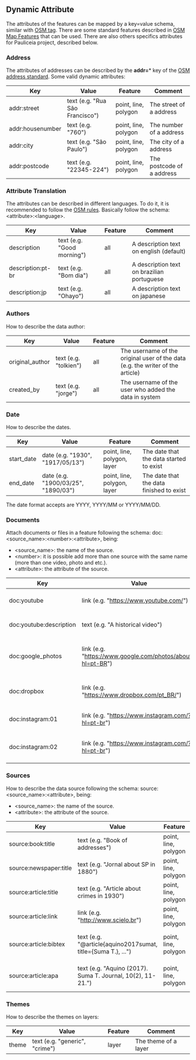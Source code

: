 ## Dynamic Attribute

The attributes of the features can be mapped by a key=value schema, similar with [OSM tag](http://wiki.openstreetmap.org/wiki/Tags).
There are some standard features described in [OSM Map Features](http://wiki.openstreetmap.org/wiki/Map_Features) that can be used.
There are also others specifics attributes for Pauliceia project, described below.


### Address

The attributes of addresses can be described by the **addr=*** key of the [OSM address standard](http://wiki.openstreetmap.org/wiki/Key:addr). Some valid dynamic attributes:

| Key                            | Value                               | Feature                   | Comment                                                      |
| ------------------------------ | ----------------------------------- | ------------------------- | ------------------------------------------------------------ |
| addr:street                    | text (e.g. "Rua São Francisco")     | point, line, polygon      | The street of a address                                      |
| addr:housenumber               | text (e.g. "760")                   | point, line, polygon      | The number of a address                                      |
| addr:city                      | text (e.g. "São Paulo")             | point, line, polygon      | The city of a address                                        |
| addr:postcode                  | text (e.g. "22345-224")             | point, line, polygon      | The postcode of a address                                    |


### Attribute Translation

The attributes can be described in different languages. To do it, it is recommended to follow the [OSM rules](http://wiki.openstreetmap.org/wiki/Wiki_Translation). Basically follow the schema: \<attribute>:\<language>.

| Key                            | Value                               | Feature                        | Comment                                                      |
| ------------------------------ | ----------------------------------- | ------------------------------ | ------------------------------------------------------------ |
| description                    | text (e.g. "Good morning")          | all                            | A description text on english (default)                      |
| description:pt-br              | text (e.g. "Bom dia")               | all                            | A description text on brazilian portuguese                   |
| description:jp                 | text (e.g. "Ohayo")                 | all                            | A description text on japanese                              |


### Authors

How to describe the data author:

| Key                            | Value                               | Feature                        | Comment                                                                          |
| ------------------------------ | ----------------------------------- | ------------------------------ | -------------------------------------------------------------------------------- |
| original_author                | text (e.g. "tolkien")               | all                            | The username of the original user of the data (e.g. the writer of the article)   |
| created_by                     | text (e.g. "jorge")                 | all                            | The username of the user who added the data in system                            |


### Date

How to describe the dates.

| Key                            | Value                               | Feature                        | Comment                                                      |
| ------------------------------ | ----------------------------------- | ------------------------------ | ------------------------------------------------------------ |
| start_date                     | date (e.g. "1930", "1917/05/13")    | point, line, polygon, layer    | The date that the data started to exist                      |
| end_date                       | date (e.g. "1900/03/25", "1890/03") | point, line, polygon, layer    | The date that the data finished to exist                     |

The date format accepts are YYYY, YYYY/MM or YYYY/MM/DD.


### Documents

Attach documents or files in a feature following the schema: doc:<source_name>:\<number>:\<attribute>, being:
- <source_name>: the name of the source.
- \<number>: it is possible add more than one source with the same name (more than one video, photo and etc.).
- \<attribute>: the attribute of the source.

| Key                            | Value                                                             | Feature                   | Comment                                            |
| ------------------------------ | ----------------------------------------------------------------- | ------------------------- | -------------------------------------------------- |
| doc:youtube                    | link (e.g. "https://www.youtube.com/")                            | point, line, polygon      | Web link for a video                               |
| doc:youtube:description        | text (e.g. "A historical video")                                  | point, line, polygon      | A textual description of web link                  |
| doc:google_photos              | link (e.g. "https://www.google.com/photos/about/?hl=pt-BR")       | point, line, polygon      | Web link for a photos or album of photos           |
| doc:dropbox                    | link (e.g. "https://www.dropbox.com/pt_BR/")                      | point, line, polygon      | Web link for a dropbox repository                  |
| doc:instagram:01               | link (e.g. "https://www.instagram.com/?hl=pt-br")                 | point, line, polygon      | The first web link for a photo                     |
| doc:instagram:02               | link (e.g. "https://www.instagram.com/?hl=pt-br")                 | point, line, polygon      | The second web link for a photo                    |


### Sources

How to describe the data source following the schema: source:<source_name>:\<attribute>, being:
- <source_name>: the name of the source.
- \<attribute>: the attribute of the source.

| Key                            | Value                                                        | Feature                   | Comment                                       |
| ------------------------------ | ------------------------------------------------------------ | ------------------------- | --------------------------------------------- |
| source:book&#58;title            | text (e.g. "Book of addresses")                              | point, line, polygon      | Title of a book                               |
| source:newspaper&#58;title        | text (e.g. "Jornal about SP in 1880")                        | point, line, polygon      | Title of a newspaper                          |
| source:article:title           | text (e.g. "Article about crimes in 1930")                   | point, line, polygon      | Title of a article                            |
| source:article:link            | link (e.g. "http://www.scielo.br")                           | point, line, polygon      | Web link of a article                         |
| source:article:bibtex          | text (e.g. "@article{aquino2017sumat, title={Suma T.}, ...") | point, line, polygon      | Reference of the article on Bibtex            |
| source:article:apa             | text (e.g. "Aquino (2017). Suma T. Journal, 10(2), 11-21.")  | point, line, polygon      | Reference of the article on APA               |


### Themes

How to describe the themes on layers:

| Key                            | Value                               | Feature                   | Comment                                                      |
| ------------------------------ | ----------------------------------- | ------------------------- | ------------------------------------------------------------ |
| theme                          | text (e.g. "generic", "crime")      | layer                     | The theme of a layer                                         |


<!-- ### Map vectorization -->

<!-- How to describe when the data is provide by map vectorization: -->

<!-- | Key                            | Value                               | Feature                   | Comment                                                      | -->
<!-- | ------------------------------ | ----------------------------------- | ------------------------- | ------------------------------------------------------------ | -->
<!-- | map_vectorization              | boolean (e.g. "true" or "false")    | line, polygon             | If the data was created by a map vectorization               | -->
